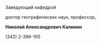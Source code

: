 Заведующий кафедрой
   

 доктор географических наук, профессор,
   

**Николай Александрович Калинин** 
  

 (342) 2-396-105
   


  
